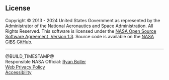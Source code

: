 <h2>License</h2>
<p>Copyright © 2013 - 2024 United States Government as represented by the Administrator of the National Aeronautics
    and Space Administration. All Rights Reserved. This software is licensed under the <a
        href="https://opensource.gsfc.nasa.gov/nosa.php" target="_blank" rel="noopener noreferrer">NASA Open Source
        Software Agreement, Version 1.3</a>. Source code is available on the <a
        href="https://github.com/nasa-gibs/worldview" target="_blank" rel="noopener noreferrer">NASA GIBS
        GitHub</a>.</p>
<hr>
<p>@BUILD_TIMESTAMP@<br> Responsible NASA Official: <a href="mailto:ryan.a.boller@nasa.gov">Ryan
        Boller</a><br>
<a href="https://www.nasa.gov/privacy/#privacy-policy" target="_blank">Web Privacy Policy</a>
<br><a href="https://www.nasa.gov/accessibility/" target="_blank">Accessibility</a></p>
